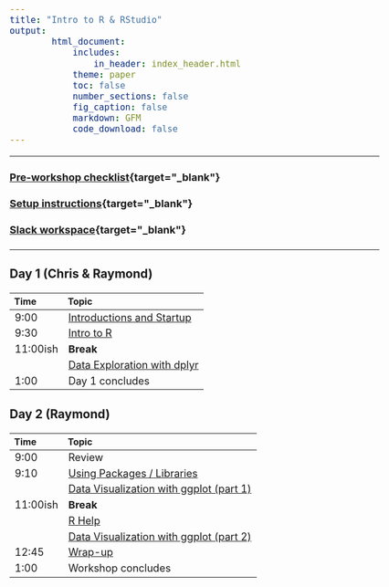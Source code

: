 ```yaml
---
title: "Intro to R & RStudio"
output:
        html_document:
            includes:
                in_header: index_header.html
            theme: paper
            toc: false
            number_sections: false
            fig_caption: false
            markdown: GFM
            code_download: false
---
```


<style type="text/css">

body, td {
   font-size: 18px;
}
</style>

---

#### [Pre-workshop checklist](workshop_setup/preworkshop_checklist.html){target="_blank"}

#### [Setup instructions](workshop_setup/setup_instructions.html){target="_blank"}

#### [Slack workspace](https://umbioinfcoreworkshops.slack.com){target="_blank"}

---


### Day 1 (Chris & Raymond)
| Time      | Topic |
| :-------- | :--------------------------------------------------------- |
|  9:00     | [Introductions and Startup](workshop-intro.html) |
|  9:30     | [Intro to R](r-01-introduction.html) |
|  11:00ish | **Break** |
|           | [Data Exploration with dplyr](r-02-exploration-dplyr.html) |
|  1:00     | Day 1 concludes |

### Day 2 (Raymond)
| Time      | Topic |
| :-------- | :--------------------------------------------------------- |
|  9:00     | Review |
|  9:10     | [Using Packages / Libraries](r-04-bioconductor.html) |
|           | [Data Visualization with ggplot (part 1)](r-03-exploration-ggplot.html) |
| 11:00ish  | **Break** |
|           | [R Help](r-05-help.html) |
|           | [Data Visualization with ggplot (part 2)](r-03-exploration-ggplot.html) |
| 12:45     | [Wrap-up](workshop-wrap-up.html) |
| 1:00      | Workshop concludes |
